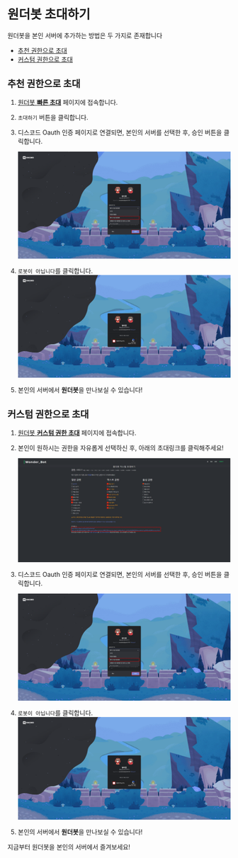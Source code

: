 # 원더봇 초대하기

원더봇을 본인 서버에 추가하는 방법은 두 가지로 존재합니다

  - [추천 권한으로 초대](#%ec%b6%94%ec%b2%9c-%ea%b6%8c%ed%95%9c%ec%9c%bc%eb%a1%9c-%ec%b4%88%eb%8c%80)
  - [커스텀 권한으로 초대](#%ec%bb%a4%ec%8a%a4%ed%85%80-%ea%b6%8c%ed%95%9c%ec%9c%bc%eb%a1%9c-%ec%b4%88%eb%8c%80)

## 추천 권한으로 초대

1. [원더봇 **빠른 초대**](http://wonderbot.xyz/invite/ez.html) 페이지에 접속합니다.

2. `초대하기` 버튼을 클릭합니다.

3. 디스코드 Oauth 인증 페이지로 연결되면, 본인의 서버를 선택한 후, 승인 버튼을 클릭합니다.

   ![Step3](images/wonderbot/invite1-step3.png)

4. `로봇이 아닙니다`를 클릭합니다.
   ![Step4](images/wonderbot/invite1-step4.png)

5. 본인의 서버에서 **원더봇**을 만나보실 수 있습니다!

## 커스텀 권한으로 초대

1. [원더봇 **커스텀 권한 초대**](https://wonderbot.xyz/invite) 페이지에 접속합니다.

2. 본인이 원하시는 권한을 자유롭게 선택하신 후, 아래의 초대링크를 클릭해주세요!

   ![Step4](images/wonderbot/invite2-step2.png)

3. 디스코드 Oauth 인증 페이지로 연결되면, 본인의 서버를 선택한 후, 승인 버튼을 클릭합니다.

   ![Step3](images/wonderbot/invite1-step3.png)

4. `로봇이 아닙니다`를 클릭합니다.
   ![Step4](images/wonderbot/invite1-step4.png)

5. 본인의 서버에서 **원더봇**을 만나보실 수 있습니다!

지금부터 원더봇을 본인의 서버에서 즐겨보세요!

